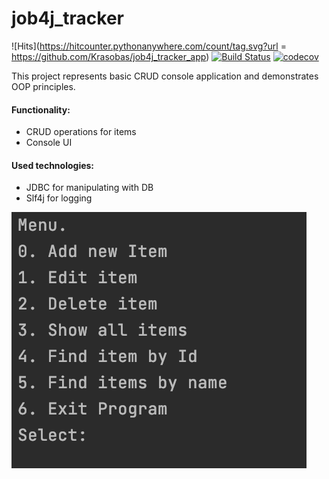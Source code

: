 # job4j_tracker
![Hits](https://hitcounter.pythonanywhere.com/count/tag.svg?url = https://github.com/Krasobas/job4j_tracker_app)
[![Build Status](https://app.travis-ci.com/Krasobas/job4j_tracker_app.svg?branch=master)](https://app.travis-ci.com/Krasobas/job4j_tracker_app)
[![codecov](https://codecov.io/gh/Krasobas/job4j_tracker_app/branch/master/graph/badge.svg?token=1TSU4LEM32)](https://codecov.io/gh/Krasobas/job4j_tracker_app)


This project represents basic CRUD console application and demonstrates OOP principles.

#### Functionality:
- CRUD operations for items
- Console UI

#### Used technologies:
- JDBC for manipulating with DB
- Slf4j for logging

![img](./images/img.png)
